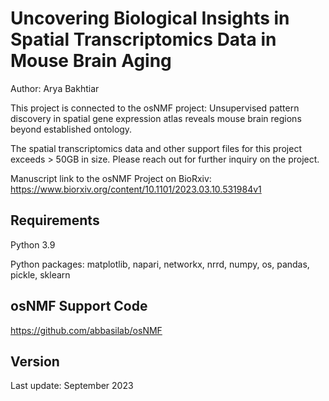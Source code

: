 # Uncovering Biological Insights in Spatial Transcriptomics Data in Mouse Brain Aging

Author: Arya Bakhtiar

This project is connected to the osNMF project: Unsupervised pattern discovery in spatial gene expression atlas reveals mouse brain regions beyond established ontology.

The spatial transcriptomics data and other support files for this project exceeds > 50GB in size. Please reach out for further inquiry on the project. 

Manuscript link to the osNMF Project on BioRxiv: https://www.biorxiv.org/content/10.1101/2023.03.10.531984v1

## Requirements

Python 3.9

Python packages: matplotlib, napari, networkx, nrrd, numpy, os, pandas, pickle, sklearn

## osNMF Support Code
https://github.com/abbasilab/osNMF

## Version
Last update: September 2023
